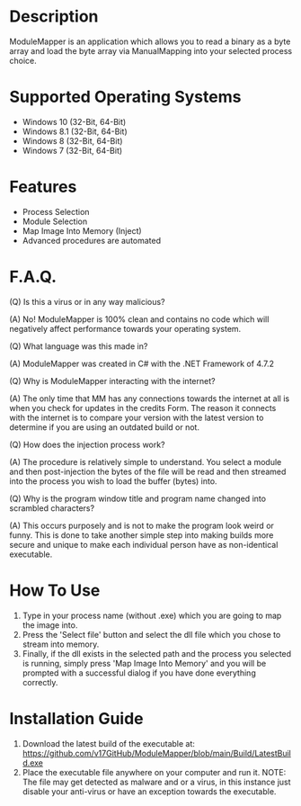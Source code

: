 # Description

ModuleMapper is an application which allows you to read a binary as a byte array and load the byte array via ManualMapping into your selected process choice.

# Supported Operating Systems

- Windows 10 (32-Bit, 64-Bit)
- Windows 8.1 (32-Bit, 64-Bit)
- Windows 8 (32-Bit, 64-Bit)
- Windows 7 (32-Bit, 64-Bit)

# Features

- Process Selection
- Module Selection
- Map Image Into Memory (Inject)
- Advanced procedures are automated

# F.A.Q.

(Q) Is this a virus or in any way malicious?


(A) No! ModuleMapper is 100% clean and contains no code which will negatively affect performance towards your operating system.


(Q) What language was this made in?


(A) ModuleMapper was created in C# with the .NET Framework of 4.7.2


(Q) Why is ModuleMapper interacting with the internet?


(A) The only time that MM has any connections towards the internet at all is when you check for updates in the credits Form. The reason it connects with the internet is to compare your version with the latest version to determine if you are using an outdated build or not.


(Q) How does the injection process work?


(A) The procedure is relatively simple to understand. You select a module and then post-injection the bytes of the file will be read and then streamed into the process you wish to load the buffer (bytes) into.  


(Q) Why is the program window title and program name changed into scrambled characters?


(A) This occurs purposely and is not to make the program look weird or funny. This is done to take another simple step into making builds more secure and unique to make each individual person have as non-identical executable.

# How To Use

1) Type in your process name (without .exe) which you are going to map the image into.
2) Press the 'Select file' button and select the dll file which you chose to stream into memory.
3) Finally, if the dll exists in the selected path and the process you selected is running, simply press 'Map Image Into Memory' and you will be prompted with a successful dialog if you have done everything correctly.

# Installation Guide

1) Download the latest build of the executable at: https://github.com/v17GitHub/ModuleMapper/blob/main/Build/LatestBuild.exe
2) Place the executable file anywhere on your computer and run it. NOTE: The file may get detected as malware and or a virus, in this instance just disable your anti-virus or have an exception towards the executable.

